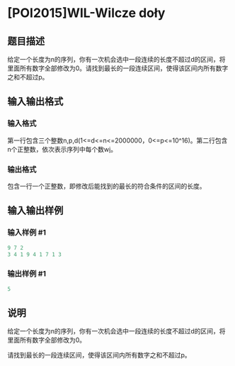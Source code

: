 # [POI2015]WIL-Wilcze doły

## 题目描述

给定一个长度为n的序列，你有一次机会选中一段连续的长度不超过d的区间，将里面所有数字全部修改为0。请找到最长的一段连续区间，使得该区间内所有数字之和不超过p。

## 输入输出格式

### 输入格式

第一行包含三个整数n,p,d(1<=d<=n<=2000000，0<=p<=10^16)。第二行包含n个正整数，依次表示序列中每个数w[i](1<=w[i]<=10^9)。

### 输出格式

包含一行一个正整数，即修改后能找到的最长的符合条件的区间的长度。

## 输入输出样例

### 输入样例 #1

```cpp
9 7 2
3 4 1 9 4 1 7 1 3
```


### 输出样例 #1

```cpp
5
```


## 说明

给定一个长度为n的序列，你有一次机会选中一段连续的长度不超过d的区间，将里面所有数字全部修改为0。

请找到最长的一段连续区间，使得该区间内所有数字之和不超过p。

